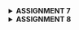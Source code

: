 <details>
<Summary><b>ASSIGNMENT 7</b></summary>

## Explain what are stateless widgets and stateful widgets, and explain the difference between them.
Stateless widgets and stateful widgets are two types of widgets used to build user interfaces. Stateless widgets, such as Text or Icon, are immutable and display content that doesn’t change over time. They are useful for static UI elements that don’t respond to user interactions or updates, as they lack any internal state. In contrast, stateful widgets, like Checkbox or TextField, maintain a State object that holds mutable data, allowing the widget to rebuild and update its appearance in response to interactions or data changes. Stateful widgets use the setState() method to trigger UI updates, making them ideal for dynamic content that reacts to user input or ongoing events.

## Mention the widgets that you have used for this project and its uses.
The MaterialApp widget serves as the root of the application, providing material design and theming. The Scaffold widget creates the basic layout, including an AppBar for the title and a body section for content. Within the body, a Column widget arranges items vertically, while a GridView.count organizes menu items in a responsive grid format. Each menu item is represented by an ItemCard that includes an Icon and Text, with InkWell making the cards interactive, and SnackBar providing feedback to users when they tap on the cards.

## What is the use-case for setState()? Explain the variable that can be affected by setState().
setState() is used in stateful widgets to refresh the screen when a variable in the widget changes. For example, if you have a counter starting at 0 that increases each time a button is pressed, calling setState(() { counter++; }) lets Flutter know to rebuild just that part of the screen and display the new counter value. This function is essential for making interactive elements, like changing colors, showing or hiding items, or updating lists in response to user actions. By calling setState(), you can ensure the app reflects these updates immediately without needing to rebuild the entire screen.

## Explain the difference between const and final keyword.
Const and final are used to declare variables that won’t change, but they have different uses. The final keyword means the variable can only be set once and after it’s assigned, its value can’t change, but it is assigned at runtime when the code runs. For example, you can have a final variable called myName that is set to "Alice" once, and it stays that way. On the other hand, const is stricter because it is used for values that are determined and fixed at compile-time before the code runs, so const variables are deeply immutable. For instance, you can have a const variable called pi that is set to the number 3.14159, which means pi is established as that exact number forever and is known before the code even runs. You can use const when the value is truly unchanging and should always stay the same across your app, while final is used for values that may be computed or decided during runtime but still don’t change afterward.

## Explain how you implemented the checklist above step-by-step.
- Install dart and flutter extension in VS Code
- Create a new directory named SKIBISHOP
- Create a new flutter project with the name skibishop then enter the project directory
    ```
    flutter create skibishop
    cd skibishop
    ```
- Create a new file named menu.dart in the skibishop/lib directory. On the first line of the file, add the following code:
    ```
    import 'package:flutter/material.dart';
    ```
- From the main.dart file, cut the lines from line 39 to the end that contains the two classes below:
    ```
    class MyHomePage ... {
    ...
    }

    class _MyHomePageState ... {
        ...
    }
    ```
    to the file menu.dart that you just created.

- You will see that in the main.dart file, there will be an error on line 34. Add the following code at the beginning of the file.
    ```
    import 'package:skibishop/menu.dart';
    ```

- Building the MyApp Class
    - Inside main.dart, I created the MyApp class as a StatelessWidget. This is where I set up the app’s title and theme using MaterialApp. I chose a nice color scheme with ColorScheme.fromSwatch() to give my app a polished look. Finally, I set the home property to MyHomePage, which is the main screen users will see when they open the app.

- Building the MyHomePage Class
    - In menu.dart, I defined the MyHomePage class as a StatelessWidget. I started by declaring some constants for user information,like NPM, name, and class. I also created a list of ItemHomepage objects to represent the menu items, such as “View Product List,” “Add Product,” and “Logout.”
    - Next, I wrote the build method for MyHomePage. I used a Scaffold widget to create the main structure of the app, including an AppBar for the title and a body section for the content. I made sure to set a nice title and background color for the AppBar.

- Building the User Info Row
    - For the body layout, I added some padding for spacing and used a Column widget to arrange everything vertically. I included a Row widget to display the user information side by side, creating three InfoCard widgets to show details like NPM, name, and class.
    - Next, I defined the InfoCard class as a StatelessWidget. This part was fun because I created a visually appealing card for each piece of user info using the Card widget. Inside each card, I set up a Column to neatly display the title and content.

- Creating the ItemHomepage Class
    - Then, I created the ItemHomepage class, which is quite simple. It holds the name and icon for each menu item, making it easy to manage them later.
    - I added some flair by changing the background color of each card based on its name. I also used the InkWell widget to make the cards interactive. When a user taps on a card, a SnackBar pops up to give feedback, confirming which action they’ve taken.

- The final code should look like this
    ```
    main.dart

    import 'package:flutter/material.dart';
    import 'package:skibishop/menu.dart';


    void main() {
    runApp(const MyApp());
    }

    class MyApp extends StatelessWidget {
    const MyApp({super.key});

    // This widget is the root of your application.
    @override
    Widget build(BuildContext context) {
        return MaterialApp(
        title: 'SKIBISHOP',
        theme: ThemeData(
            // This is the theme of your application.
            //
            // TRY THIS: Try running your application with "flutter run". You'll see
            // the application has a purple toolbar. Then, without quitting the app,
            // try changing the seedColor in the colorScheme below to Colors.green
            // and then invoke "hot reload" (save your changes or press the "hot
            // reload" button in a Flutter-supported IDE, or press "r" if you used
            // the command line to start the app).
            //
            // Notice that the counter didn't reset back to zero; the application
            // state is not lost during the reload. To reset the state, use hot
            // restart instead.
            //
            // This works for code too, not just values: Most code changes can be
            // tested with just a hot reload.
            colorScheme: ColorScheme.fromSwatch(
        primarySwatch: Colors.deepPurple,
    ).copyWith(secondary: Colors.deepPurple[400]),
        ),
        home: MyHomePage(),
        );
    }
    }
    ```
    ```
    menu.dart
    import 'package:flutter/material.dart';

    class MyHomePage extends StatelessWidget {
        MyHomePage({super.key});
        final String npm = '2306256236'; // NPM
        final String name = 'Anindiyo Banu Prabasworo'; // Name
        final String className = 'PBP KKI'; // Class
        final List<ItemHomepage> items = [
        ItemHomepage("View Product List", Icons.list),
        ItemHomepage("Add Product", Icons.add),
        ItemHomepage("Logout", Icons.logout),
        ];
    // This widget is the home page of your application. It is stateful, meaning
    // that it has a State object (defined below) that contains fields that affect
    // how it looks.

    // This class is the configuration for the state. It holds the values (in this
    // case the title) provided by the parent (in this case the App widget) and
    // used by the build method of the State. Fields in a Widget subclass are
    // always marked "final".


    @override
    @override
    Widget build(BuildContext context) {
        // Scaffold provides the basic structure of the page with the AppBar and body.
        return Scaffold(
        // AppBar is the top part of the page that displays the title.
        appBar: AppBar(
            title: const Text(
            'SKIBISHOP',
            style: TextStyle(
                color: Colors.white,
                fontWeight: FontWeight.bold,
            ),
            ),
            // The background color of the AppBar is obtained from the application theme color scheme.
            backgroundColor: Theme.of(context).colorScheme.primary,
        ),
        // Body of the page with paddings around it.
        body: Padding(
            padding: const EdgeInsets.all(16.0),
            // Place the widget vertically in a column.
            child: Column(
            crossAxisAlignment: CrossAxisAlignment.center,
            children: [
                // Row to display 3 InfoCard horizontally.
                Row(
                mainAxisAlignment: MainAxisAlignment.spaceEvenly,
                children: [
                    InfoCard(title: 'NPM', content: npm),
                    InfoCard(title: 'Name', content: name),
                    InfoCard(title: 'Class', content: className),
                ],
                ),

                // Give a vertical space of 16 units.
                const SizedBox(height: 16.0),

                // Place the following widget in the center of the page.
                Center(
                child: Column(
                    // Place the text and grid item vertically.

                    children: [
                    // Display the welcome message with bold font and size 18.
                    const Padding(
                        padding: EdgeInsets.only(top: 16.0),
                        child: Text(
                        'Welcome to SKIBISHOP',
                        style: TextStyle(
                            fontWeight: FontWeight.bold,
                            fontSize: 18.0,
                        ),
                        ),
                    ),

                    // Grid to display ItemCard in a 3 column grid.
                    GridView.count(
                        primary: true,
                        padding: const EdgeInsets.all(20),
                        crossAxisSpacing: 10,
                        mainAxisSpacing: 10,
                        crossAxisCount: 3,
                        // To ensure that the grid fits its height.
                        shrinkWrap: true,

                        // Display ItemCard for each item in the items list.
                        children: items.map((ItemHomepage item) {
                        return ItemCard(item);
                        }).toList(),
                    ),
                    ],
                ),
                ),
            ],
            ),
        ),
        );
    }
    }


    class InfoCard extends StatelessWidget {
    // Card information that displays the title and content.

    final String title;  // Card title.
    final String content;  // Card content.

    const InfoCard({super.key, required this.title, required this.content});

    @override
    Widget build(BuildContext context) {
        return Card(
        // Create a card box with a shadow.
        elevation: 2.0,
        child: Container(
            // Set the size and spacing within the card.
            width: MediaQuery.of(context).size.width / 3.5, // Adjust with the width of the device used.
            padding: const EdgeInsets.all(16.0),
            // Place the title and content vertically.
            child: Column(
            children: [
                Text(
                title,
                style: const TextStyle(fontWeight: FontWeight.bold),
                ),
                const SizedBox(height: 8.0),
                Text(content),
            ],
            ),
        ),
        );
    }
    }


    class ItemHomepage {
        final String name;
        final IconData icon;

        ItemHomepage(this.name, this.icon);
    }


    class ItemCard extends StatelessWidget {
    // Display the card with an icon and name.

    final ItemHomepage item; 
    
    const ItemCard(this.item, {super.key}); 

    @override
    Widget build(BuildContext context) {
        // Set color based on the item name
        Color backgroundColor;
        if (item.name == "View Product List") {
        backgroundColor = Colors.teal;
        } else if (item.name == "Add Product") {
        backgroundColor = Colors.lightGreen;
        } else if (item.name == "Logout") {
        backgroundColor = Colors.orange;
        } else {
        backgroundColor = Theme.of(context).colorScheme.secondary;
        }

        return Material(
        color: backgroundColor, // Apply the background color
        borderRadius: BorderRadius.circular(12),
        
        child: InkWell(
            onTap: () {
            // Display the SnackBar message when the card is pressed.
            ScaffoldMessenger.of(context)
                ..hideCurrentSnackBar()
                ..showSnackBar(
                SnackBar(content: Text("You have pressed the ${item.name} button!"))
                );
            },
            child: Container(
            padding: const EdgeInsets.all(8),
            child: Center(
                child: Column(
                mainAxisAlignment: MainAxisAlignment.center,
                children: [
                    Icon(
                    item.icon,
                    color: Colors.white,
                    size: 30.0,
                    ),
                    const Padding(padding: EdgeInsets.all(3)),
                    Text(
                    item.name,
                    textAlign: TextAlign.center,
                    style: const TextStyle(color: Colors.white),
                    ),
                ],
                ),
            ),
            ),
        ),
        );
    }
    }
    ```
</details>

<details>
<Summary><b>ASSIGNMENT 8</b></summary>

## What is the purpose of const in Flutter? Explain the advantages of using const in Flutter code. When should we use const, and when should it not be used?

Const is used to mark widgets or values as unchanging, meaning they’re created once and can’t be modified. Using const improves performance by preventing Flutter from rebuilding widgets that stay the same, which helps the app run faster and saves memory by reusing these constant widgets. We use const for widgets that don’t change, like static text, icons, or decorations, because it optimizes the code’s efficiency. However, avoid using const if the widget needs to display dynamic content or update based on user actions, as it would restrict necessary changes.

## Explain and compare the usage of Column and Row in Flutter. Provide example implementations of each layout widget!

Column and Row are used to arrange widgets in different directions: Column stacks them vertically, while Row lines them up horizontally. Both widgets have alignment options; mainAxisAlignment positions widgets along the main direction (up and down in Column, left to right in Row), and crossAxisAlignment positions them across the main direction (side-to-side in Column, top to bottom in Row). For example, using mainAxisAlignment.center and crossAxisAlignment.center in a Column centers text or icons both vertically and horizontally, while in a Row, mainAxisAlignment.spaceBetween spreads widgets evenly across the screen for a neat, side-by-side layout.


## List the input elements you used on the form page in this assignment. Are there other Flutter input elements you didn’t use in this assignment? Explain!

Input elements used: 
- TextFormField: used for food, description, and price field

Input elements not used:
- DropdownButton and DropdownButtonFormField:

    Allow users to select a single option from a dropdown list. DropdownButtonFormField integrates easily with forms, providing built-in validation.
- Checkbox:

    A simple checkable box, often used for yes/no or agree/disagree options. Used within lists or forms where multiple items may need individual confirmation
- Radio:

    A circular button for selecting one option out of a set of mutually exclusive options. Typically used for choices like gender or specific categories.
- Switch:

    A toggle switch for binary choices, such as enabling/disabling notifications or toggling settings. Displays as a sliding switch for simple on/off input.
- Slider:

    Allows users to select a value within a range by sliding. Often used for selecting numeric values like volume, brightness, or quantity.
- DatePicker and TimePicker:

    DatePicker shows a calendar for selecting dates, while TimePicker shows a clock for selecting times. Useful for scheduling or setting deadlines.
- Stepper:

    A control that allows users to incrementally increase or decrease a value by tapping "+" or "-". Useful for number-based fields like selecting a quantity or rating.

## How do you set the theme within a Flutter application to ensure consistency? Did you implement a theme in your application?

Yes, I implemented a theme in your application. Here’s how the theme is set up:
- Primary Color: The app uses Colors.deepPurple as the primary color, which is applied to the AppBar and other elements like buttons.
- Secondary Color: A custom secondary color is set using Colors.deepPurple[400] for consistency.

## How do you manage navigation in a multi-page Flutter application?

For simple navigation between pages, you can use Navigator.push to go to a new page and Navigator.pop to return, which is effective for linear navigation flows.


</details>